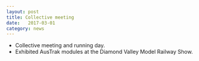```yaml
---
layout: post
title: Collective meeting
date:   2017-03-01
category: news
---
```


* Collective meeting and running day.
* Exhibited AusTrak modules at the Diamond Valley Model Railway Show.
